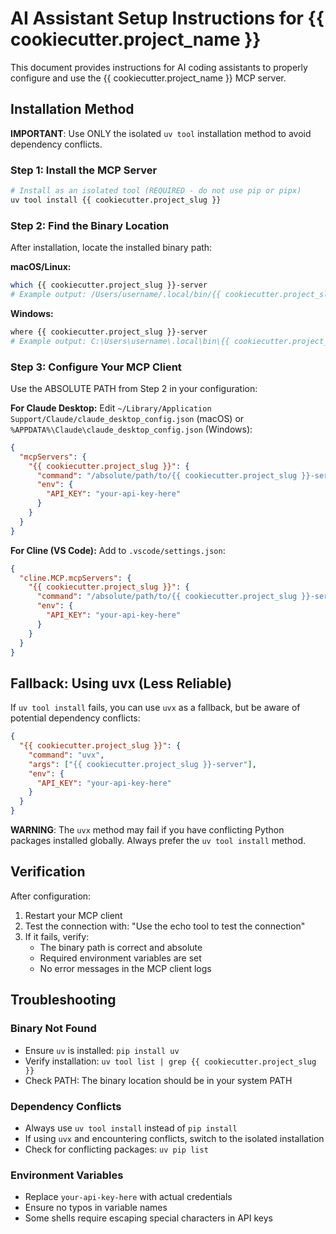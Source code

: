 # AI Assistant Setup Instructions for {{ cookiecutter.project_name }}

This document provides instructions for AI coding assistants to properly configure and use the {{ cookiecutter.project_name }} MCP server.

## Installation Method

**IMPORTANT**: Use ONLY the isolated `uv tool` installation method to avoid dependency conflicts.

### Step 1: Install the MCP Server

```bash
# Install as an isolated tool (REQUIRED - do not use pip or pipx)
uv tool install {{ cookiecutter.project_slug }}
```

### Step 2: Find the Binary Location

After installation, locate the installed binary path:

**macOS/Linux:**
```bash
which {{ cookiecutter.project_slug }}-server
# Example output: /Users/username/.local/bin/{{ cookiecutter.project_slug }}-server
```

**Windows:**
```bash
where {{ cookiecutter.project_slug }}-server
# Example output: C:\Users\username\.local\bin\{{ cookiecutter.project_slug }}-server.exe
```

### Step 3: Configure Your MCP Client

Use the ABSOLUTE PATH from Step 2 in your configuration:

**For Claude Desktop:**
Edit `~/Library/Application Support/Claude/claude_desktop_config.json` (macOS) or `%APPDATA%\Claude\claude_desktop_config.json` (Windows):

```json
{
  "mcpServers": {
    "{{ cookiecutter.project_slug }}": {
      "command": "/absolute/path/to/{{ cookiecutter.project_slug }}-server",
      "env": {
        "API_KEY": "your-api-key-here"
      }
    }
  }
}
```

**For Cline (VS Code):**
Add to `.vscode/settings.json`:

```json
{
  "cline.MCP.mcpServers": {
    "{{ cookiecutter.project_slug }}": {
      "command": "/absolute/path/to/{{ cookiecutter.project_slug }}-server",
      "env": {
        "API_KEY": "your-api-key-here"
      }
    }
  }
}
```

## Fallback: Using uvx (Less Reliable)

If `uv tool install` fails, you can use `uvx` as a fallback, but be aware of potential dependency conflicts:

```json
{
  "{{ cookiecutter.project_slug }}": {
    "command": "uvx",
    "args": ["{{ cookiecutter.project_slug }}-server"],
    "env": {
      "API_KEY": "your-api-key-here"
    }
  }
}
```

**WARNING**: The `uvx` method may fail if you have conflicting Python packages installed globally. Always prefer the `uv tool install` method.

## Verification

After configuration:

1. Restart your MCP client
2. Test the connection with: "Use the echo tool to test the connection"
3. If it fails, verify:
   - The binary path is correct and absolute
   - Required environment variables are set
   - No error messages in the MCP client logs

## Troubleshooting

### Binary Not Found
- Ensure `uv` is installed: `pip install uv`
- Verify installation: `uv tool list | grep {{ cookiecutter.project_slug }}`
- Check PATH: The binary location should be in your system PATH

### Dependency Conflicts
- Always use `uv tool install` instead of `pip install`
- If using `uvx` and encountering conflicts, switch to the isolated installation
- Check for conflicting packages: `uv pip list`

### Environment Variables
- Replace `your-api-key-here` with actual credentials
- Ensure no typos in variable names
- Some shells require escaping special characters in API keys
